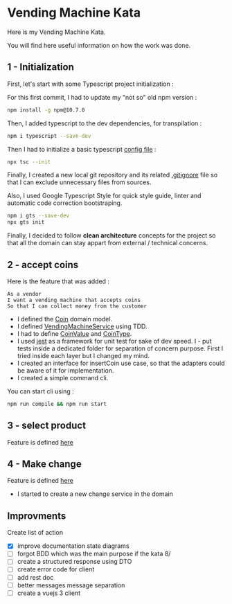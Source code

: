 # Vending Machine Kata

Here is my Vending Machine Kata.

You will find here useful information on how the work was done.

## 1 - Initialization

First, let's start with some Typescript project initialization :

For this first commit, I had to update my "not so" old npm version :

```sh
npm install -g npm@10.7.0
```

Then, I added typescript to the dev dependencies, for transpilation :

```sh
npm i typescript --save-dev
```

Then I had to initialize a basic typescript [config file](./tsconfig.json) :

```sh
npx tsc --init
```

Finally, I created a new local git repository and its related [.gitignore](./.gitignore) file so that I can exclude unnecessary files from sources.


Also, I used Google Typescript Style for quick style guide, linter and automatic code correction bootstraping.

```sh
npm i gts --save-dev
npx gts init
```

Finally, I decided to follow **clean architecture** concepts for the project so that all the domain can stay appart from external / technical concerns.

## 2 - accept coins

Here is the feature that was added : 

```
As a vendor
I want a vending machine that accepts coins
So that I can collect money from the customer
```

- I defined the [Coin](./src/domain/models/Coin.ts) domain model.
- I defined [VendingMachineService](./src/domain/services/VendingMachineService.ts) using TDD.
- I had to define [CoinValue](./src/domain/models/Coin.ts) and [CoinType](./src/domain/models/Coin.ts).
- I used [jest](https://jestjs.io/fr/) as a framework for unit test for sake of dev speed.
I - put tests inside a dedicated folder for separation of concern purpose. First I tried inside each layer but I changed my mind.
- I created an interface for insertCoin use case, so that the adapters could be aware of it for implementation.
- I created a simple command cli.

You can start cli using :
```sh
npm run compile && npm run start
```

## 3 - select product

Feature is defined [here](https://github.com/guyroyse/vending-machine-kata?tab=readme-ov-file#make-change)

## 4 - Make change

Feature is defined [here](https://github.com/guyroyse/vending-machine-kata?tab=readme-ov-file#make-change)
- I started to create a new change service in the domain

## Improvments

Create list of action 

- [x] improve documentation state diagrams
- [ ] forgot BDD which was the main purpose if the kata 8/
- [ ] create a structured response using DTO
- [ ] create error code for client
- [ ] add rest doc
- [ ] better messages message separation
- [ ] create a vuejs 3 client
